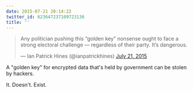 ```yaml
---
date: 2015-07-21 20:14:22
twitter_id: 623647237109723136
title: ''
---
```


<blockquote class="twitter-tweet"><p lang="en" dir="ltr">Any politician pushing this “golden key” nonsense ought to face a strong electoral challenge — regardless of their party. It’s dangerous.</p>&mdash; Ian Patrick Hines (@ianpatrickhines) <a href="https://twitter.com/ianpatrickhines/status/623637994424115200?ref_src=twsrc%5Etfw">July 21, 2015</a></blockquote>
<script async src="https://platform.twitter.com/widgets.js" charset="utf-8"></script>

A "golden key" for encrypted data that's held by government can be stolen by hackers.

It. Doesn't. Exist.


